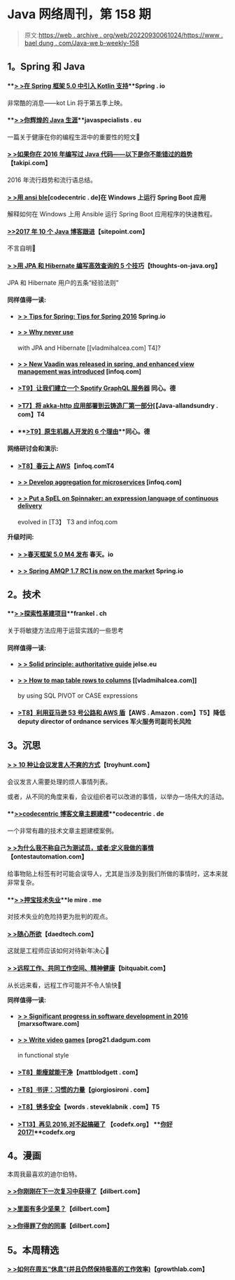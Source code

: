 # Java 网络周刊，第 158 期

> 原文:[https://web . archive . org/web/20220930061024/https://www . bael dung . com/Java-we b-weekly-158](https://web.archive.org/web/20220930061024/https://www.baeldung.com/java-web-weekly-158)

## **1。Spring 和 Java**

#### **[> >在 Spring 框架 5.0 中引入 Kotlin 支持](https://web.archive.org/web/20220926195532/https://spring.io/blog/2017/01/04/introducing-kotlin-support-in-spring-framework-5-0)**Spring . io

非常酷的消息——kot Lin 将于第五季上映。

#### **[> >你辉煌的 Java 生涯](https://web.archive.org/web/20220926195532/http://www.javaspecialists.eu/archive/Issue244.html)**javaspecialists . eu

一篇关于健康在你的编程生涯中的重要性的短文🙂

#### **[> >如果你在 2016 年编写过 Java 代码——以下是你不能错过的趋势](https://web.archive.org/web/20220926195532/http://blog.takipi.com/if-youve-written-java-code-in-2016-here-are-the-trends-you-couldnt-have-missed/)**【takipi.com】

2016 年流行趋势和流行语总结。

#### **[> >用 ansi ble](https://web.archive.org/web/20220926195532/https://blog.codecentric.de/en/2017/01/ansible-windows-spring-boot/)**[codecentric . de]在 Windows 上运行 Spring Boot 应用

解释如何在 Windows 上用 Ansible 运行 Spring Boot 应用程序的快速教程。

#### **[>>2017 年 10 个 Java 博客跟进](https://web.archive.org/web/20220926195532/https://www.sitepoint.com/10-java-blogs-follow-2017/)**【sitepoint.com】

不言自明🙂

#### **[> >用 JPA 和 Hibernate 编写高效查询的 5 个技巧](https://web.archive.org/web/20220926195532/http://www.thoughts-on-java.org/5-tips-write-efficient-queries-jpa-hibernate/)**【thoughts-on-java.org】

JPA 和 Hibernate 用户的五条“经验法则”

#### **同样值得一读:**

*   #### **[> > Tips for Spring: Tips for Spring 2016](https://web.archive.org/web/20220926195532/https://spring.io/blog/2016/12/28/spring-tips-spring-tips-2016)** Spring.io

*   #### **[> > Why never use](https://web.archive.org/web/20220926195532/https://vladmihalcea.com/2017/01/04/why-you-should-never-use-the-table-identifier-generator-with-jpa-and-hibernate/)**

    with JPA and Hibernate [[vladmihalcea.com] T4]?
*   #### **[> > New Vaadin was released in spring, and enhanced view management was introduced](https://web.archive.org/web/20220926195532/https://www.infoq.com/news/2016/12/vaadin-releases-vaadin-spring)** [infoq.com]

*   #### **[>T9】让我们建立一个 Spotify GraphQL 服务器](https://web.archive.org/web/20220926195532/https://blog.codecentric.de/en/2017/01/lets-build-spotify-graphql-server/)** 同心。德

*   #### **[>T7】将 akka-http 应用部署到云铸造厂第一部分](https://web.archive.org/web/20220926195532/http://www.java-allandsundry.com/2017/01/deploying-akka-http-app-to-cloud.html)**[【Java-allandsundry . com】T4

*   #### **[>T9】原生机器人开发的 6 个理由](https://web.archive.org/web/20220926195532/https://blog.codecentric.de/en/2017/01/6-reasons-native-android-development/)**同心。德

**网络研讨会和演示:**

*   #### **[>T8】春云上 AWS](https://web.archive.org/web/20220926195532/https://www.infoq.com/presentations/spring-cloud-aws)【infoq.comT4**

*   #### **[> > Develop aggregation for microservices](https://web.archive.org/web/20220926195532/https://www.infoq.com/presentations/aggregates-modular-microservices)** [infoq.com]

*   #### **[> > Put a SpEL on Spinnaker: an expression language of continuous delivery](https://web.archive.org/web/20220926195532/https://www.infoq.com/presentations/spinnaker-netflix)**

    evolved in [T3】 T3 and infoq.com

**升级时间:**

*   #### **[> >春天框架 5.0 M4 发布](https://web.archive.org/web/20220926195532/https://spring.io/blog/2016/12/30/spring-framework-5-0-m4-released)** 春天。io

*   #### **[> > Spring AMQP 1.7 RC1 is now on the market](https://web.archive.org/web/20220926195532/https://spring.io/blog/2016/12/28/spring-amqp-1-7-rc1-available-now)** Spring.io

## **2。技术**

#### **[> >探索性基建项目](https://web.archive.org/web/20220926195532/https://blog.frankel.ch/exploratory-infrastructure-projects/)**frankel . ch

关于将敏捷方法应用于运营实践的一些思考

#### **同样值得一读:**

*   #### **[> > Solid principle: authoritative guide](https://web.archive.org/web/20220926195532/https://android.jlelse.eu/solid-principles-the-definitive-guide-75e30a284dea#.eo6ccbf3k)** jelse.eu

*   #### **[> > How to map table rows to columns](https://web.archive.org/web/20220926195532/https://vladmihalcea.com/2016/12/29/how-to-map-table-rows-to-columns-using-sql-pivot-or-case-expressions/)** [[vladmihalcea.com]]

    by using SQL PIVOT or CASE expressions
*   #### **[>T8】利用亚马逊 53 号公路和 AWS 盾](https://web.archive.org/web/20220926195532/https://aws.amazon.com/blogs/aws/reduce-ddos-risks-using-amazon-route-53-and-aws-shield/)**【AWS . Amazon . com】T5】降低 deputy director of ordnance services 军火服务司副司长风险

## **3。沉思**

#### **[> > 10 种让会议发言人不爽的方式](https://web.archive.org/web/20220926195532/https://www.troyhunt.com/10-ways-for-a-conference-to-upset-their-speakers/)**【troyhunt.com】

会议发言人需要处理的烦人事情列表。

或者，从不同的角度来看，会议组织者可以改进的事情，以举办一场伟大的活动。

#### **[>>codecentric 博客文章主题建模](https://web.archive.org/web/20220926195532/https://blog.codecentric.de/en/2017/01/topic-modeling-codecentric-blog-articles/)**codecentric . de

一个非常有趣的技术文章主题建模案例。

#### **[> >为什么我不称自己为测试员，或者:定义我做的事情](https://web.archive.org/web/20220926195532/http://www.ontestautomation.com/why-i-dont-call-myself-a-tester-or-defining-what-i-do/)**【ontestautomation.com】

给事物贴上标签有时可能会误导人，尤其是当涉及到我们所做的事情时，这本来就非常复杂。

#### **[> >押宝技术失业](https://web.archive.org/web/20220926195532/http://lemire.me/blog/2017/01/03/betting-against-techno-unemployment/)**le mire . me

对技术失业的危险持更为批判的观点。

#### **[> >随心所欲](https://web.archive.org/web/20220926195532/http://www.daedtech.com/resolutions-like-mean/)**【daedtech.com】

这就是工程师应该如何对待新年决心🙂

#### **[> >远程工作、共同工作空间、精神健康](https://web.archive.org/web/20220926195532/https://bitquabit.com/post/working-remotely-coworking-and-mental-health/)**【bitquabit.com】

从长远来看，远程工作可能并不令人愉快🙂

**同样值得一读:**

*   #### **[> > Significant progress in software development in 2016](https://web.archive.org/web/20220926195532/https://marxsoftware.blogspot.com/2016/12/big-news-2016.html)** [marxsoftware.com]

*   #### **[> > Write video games](https://web.archive.org/web/20220926195532/http://prog21.dadgum.com/228.html)** [prog21.dadgum.com

    in functional style
*   #### **[>T8】能瘦就能干净](https://web.archive.org/web/20220926195532/http://www.mattblodgett.com/2016/12/if-you-can-lean-you-can-clean.html)**【mattblodgett . com】

*   #### **[>T8】书评：习惯的力量](https://web.archive.org/web/20220926195532/http://www.giorgiosironi.com/2016/12/book-review-power-of-habit.html)**【giorgiosironi . com】

*   #### **[>T8】锈多安全](https://web.archive.org/web/20220926195532/http://words.steveklabnik.com/rust-is-more-than-safety)**【words . steveklabnik . com】T5

*   #### **[>T13】再见 2016,对不起搞砸了](https://web.archive.org/web/20220926195532/http://blog.codefx.org/meta/goodbye-2016/)** 【codefx.org】 **[你好 2017!](https://web.archive.org/web/20220926195532/http://blog.codefx.org/meta/hello-2017/)**codefx.org

## **4。漫画**

本周我最喜欢的迪尔伯特。

#### **[> >你刚刚在下一次复习中获得了](https://web.archive.org/web/20220926195532/http://dilbert.com/strip/2015-05-06)**【dilbert.com】

#### **[> >里面有多少坚果？](https://web.archive.org/web/20220926195532/http://dilbert.com/strip/2015-05-04)**【dilbert.com】

#### **[> >你得罪了你的同事](https://web.archive.org/web/20220926195532/http://dilbert.com/strip/2015-05-01)**【dilbert.com】

## **5。本周精选**

#### **[> >如何在周五“休息”(并且仍然保持极高的工作效率)](https://web.archive.org/web/20220926195532/http://growthlab.com/productivity-tips-for-fridays/)**【growthlab.com】